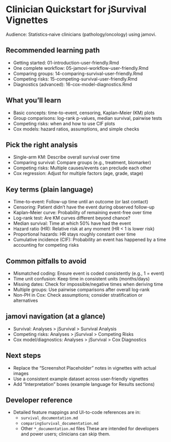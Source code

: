 Clinician Quickstart for jSurvival Vignettes
===========================================

Audience: Statistics‑naive clinicians (pathology/oncology) using jamovi.

Recommended learning path
-------------------------
- Getting started: 01-introduction-user-friendly.Rmd
- One complete workflow: 05-jamovi-workflow-user-friendly.Rmd
- Comparing groups: 14-comparing-survival-user-friendly.Rmd
- Competing risks: 15-competing-survival-user-friendly.Rmd
- Diagnostics (advanced): 16-cox-model-diagnostics.Rmd

What you’ll learn
-----------------
- Basic concepts: time-to-event, censoring, Kaplan–Meier (KM) plots
- Group comparisons: log-rank p-values, median survival, pairwise tests
- Competing risks: when and how to use CIF plots
- Cox models: hazard ratios, assumptions, and simple checks

Pick the right analysis
-----------------------
- Single-arm KM: Describe overall survival over time
- Comparing survival: Compare groups (e.g., treatment, biomarker)
- Competing risks: Multiple causes/events can preclude each other
- Cox regression: Adjust for multiple factors (age, grade, stage)

Key terms (plain language)
--------------------------
- Time-to-event: Follow-up time until an outcome (or last contact)
- Censoring: Patient didn’t have the event during observed follow-up
- Kaplan–Meier curve: Probability of remaining event-free over time
- Log-rank test: Are KM curves different beyond chance?
- Median survival: Time at which 50% have had the event
- Hazard ratio (HR): Relative risk at any moment (HR < 1 is lower risk)
- Proportional hazards: HR stays roughly constant over time
- Cumulative incidence (CIF): Probability an event has happened by a time accounting for competing risks

Common pitfalls to avoid
------------------------
- Mismatched coding: Ensure event is coded consistently (e.g., 1 = event)
- Time unit confusion: Keep time in consistent units (months/days)
- Missing dates: Check for impossible/negative times when deriving time
- Multiple groups: Use pairwise comparisons after overall log-rank
- Non-PH in Cox: Check assumptions; consider stratification or alternatives

jamovi navigation (at a glance)
-------------------------------
- Survival: Analyses > jSurvival > Survival Analysis
- Competing risks: Analyses > jSurvival > Competing Risks
- Cox model/diagnostics: Analyses > jSurvival > Cox Diagnostics

Next steps
----------
- Replace the “Screenshot Placeholder” notes in vignettes with actual images
- Use a consistent example dataset across user‑friendly vignettes
- Add “Interpretation” boxes (example language for Results sections)

Developer reference
-------------------
- Detailed feature mappings and UI-to-code references are in:
  - `survival_documentation.md`
  - `comparingSurvival_documentation.md`
  - Other `*_documentation.md` files
  These are intended for developers and power users; clinicians can skip them.
